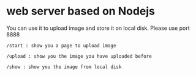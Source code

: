 # web server based on Nodejs
You can use it to upload image and store it on local disk. 
Please use port 8888
```
/start : show you a page to upload image
```

```
/upload : show you the image you have uploaded before
```

```
/show : show you the image from local disk
```
